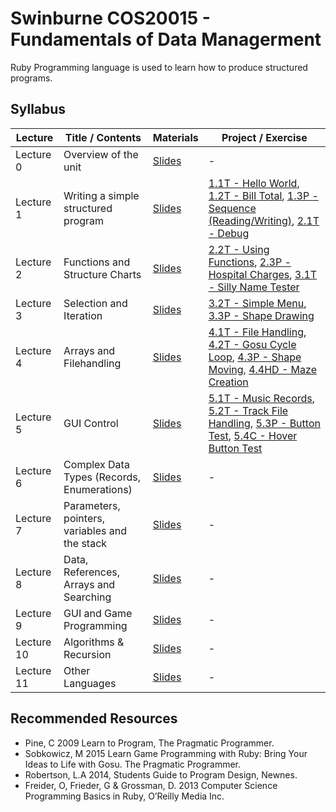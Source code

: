 # Swinburne COS20015 - Fundamentals of Data Managerment
Ruby Programming language is used to learn how to produce structured programs.

## Syllabus

| Lecture                                                           | Title / Contents     | Materials                                                                | Project / Exercise                                      |
| ----------------------------------------------------------------- | -------------------- | ------------------------------------------------------------------------ | ------------------------------------------------------- |
| Lecture 0 | Overview of the unit | [Slides](lectures/Lecture_0.pdf) | -                                                      |
| Lecture 1 | Writing a simple structured program      | [Slides](lectures/Lecture_1.pdf) | [1.1T - Hello World](projects/1.1T-Hello_World), [1.2T - Bill Total](projects/1.2T-Desk_Check), [1.3P - Sequence (Reading/Writing)](projects/1.3P-Sequence), [2.1T - Debug](projects/2.1T-Debug) |
| Lecture 2 | Functions and Structure Charts  | [Slides](lectures/Lecture_2.pdf) | [2.2T - Using Functions](projects/2.2T-Functions), [2.3P - Hospital Charges](projects/2.3P-Hospital_Charges), [3.1T - Silly Name Tester](projects/3.1T-Silly_Name_Tester) |
| Lecture 3 | Selection and Iteration        | [Slides](lectures/lecture_3.pdf) | [3.2T - Simple Menu](projects/3.2T-Simple_Menu), [3.3P - Shape Drawing](projects/3.3P-Shape_Drawing) |
| Lecture 4 | Arrays and Filehandling         | [Slides](lectures/lecture_4.pdf) | [4.1T - File Handling](projects/4.1T-File_Handling), [4.2T - Gosu Cycle Loop](projects/4.2T-Gosu_Cycle_Loop), [4.3P - Shape Moving](projects/4.3P-Shape_Moving), [4.4HD - Maze Creation](projects/4.4HD-Maze_Creation) |
| Lecture 5 | GUI Control         | [Slides](lectures/lecture_5.pdf) | [5.1T - Music Records](projects/5.1T-Music_Records), [5.2T - Track File Handling](projects/5.2T-Track_File_Handling), [5.3P - Button Test](projects/5.3P-Button_Test), [5.4C - Hover Button Test](projects/5.4C-Hover_Button_Test) |
| Lecture 6 | Complex Data Types (Records, Enumerations)         | [Slides](lectures/lecture_6.pdf) | - |
| Lecture 7 | Parameters, pointers, variables and the stack        | [Slides](lectures/lecture_7.pdf) | - |
| Lecture 8 | Data, References, Arrays and Searching         | [Slides](lectures/lecture_8.pdf) | - |
| Lecture 9 | GUI and Game Programming        | [Slides](lectures/lecture_9.pdf) | - |
| Lecture 10 | Algorithms & Recursion        | [Slides](lectures/lecture_10.pdf) | - |
| Lecture 11 | Other Languages        | [Slides](lectures/lecture_11.pdf) | - |

## Recommended Resources
- Pine, C 2009 Learn to Program, The Pragmatic Programmer.
- Sobkowicz, M 2015 Learn Game Programming with Ruby: Bring Your Ideas to Life with Gosu. The Pragmatic Programmer. 
- Robertson, L.A 2014, Students Guide to Program Design, Newnes.
- Freider, O, Frieder, G & Grossman, D. 2013 Computer Science Programming Basics in Ruby, O’Reilly Media Inc.
